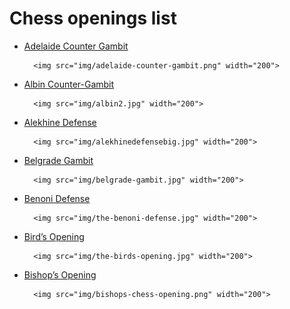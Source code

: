 Chess openings list
===
+ [Adelaide Counter Gambit](adelaide-counter-gambit.md)

		<img src="img/adelaide-counter-gambit.png" width="200">

+ [Albin Counter-Gambit](albin2.md)

		<img src="img/albin2.jpg" width="200">

+ [Alekhine Defense](alekhinedefensebig.md)

		<img src="img/alekhinedefensebig.jpg" width="200">

+ [Belgrade Gambit](belgrade-gambit.md)

		<img src="img/belgrade-gambit.jpg" width="200">

+ [Benoni Defense](the-benoni-defense.md)

		<img src="img/the-benoni-defense.jpg" width="200">

+ [Bird’s Opening](the-birds-opening.md)

		<img src="img/the-birds-opening.jpg" width="200">

+ [Bishop’s Opening](bishops-chess-opening.md)

		<img src="img/bishops-chess-opening.png" width="200">

